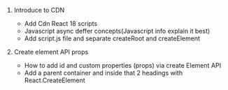 1. Introduce to CDN

   - Add Cdn React 18 scripts
   - Javascript async deffer concepts(Javascript info explain it best)
   - Add script.js file and separate createRoot and createElement

2. Create element API props
   - How to add id and custom properties (props) via create Element API
   - Add a parent container and inside that 2 headings with React.CreateElement
